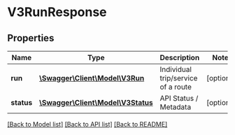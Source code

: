 # V3RunResponse

## Properties
Name | Type | Description | Notes
------------ | ------------- | ------------- | -------------
**run** | [**\Swagger\Client\Model\V3Run**](V3Run.md) | Individual trip/service of a route | [optional] 
**status** | [**\Swagger\Client\Model\V3Status**](V3Status.md) | API Status / Metadata | [optional] 

[[Back to Model list]](../README.md#documentation-for-models) [[Back to API list]](../README.md#documentation-for-api-endpoints) [[Back to README]](../README.md)


